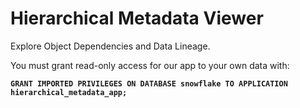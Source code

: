 # Hierarchical Metadata Viewer

Explore Object Dependencies and Data Lineage.

You must grant read-only access for our app to your own data with:

**`GRANT IMPORTED PRIVILEGES ON DATABASE snowflake TO APPLICATION hierarchical_metadata_app;`**
